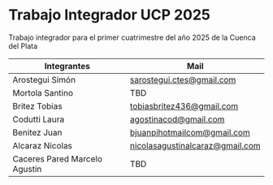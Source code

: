 # Trabajo Integrador UCP 2025
Trabajo integrador para el primer cuatrimestre del año 2025 de la Cuenca del Plata


| Integrantes                   | Mail                                           |
|---------------------------|------------------------------------------------|
| Arostegui Simón                      | sarostegui.ctes@gmail.com    |
| Mortola Santino                      |  TBD  |
| Britez Tobias                  | tobiasbritez436@gmail.com       |
| Codutti Laura       | agostinacod@gmail.com |
| Benitez Juan          | bjuanpihotmailcom@gmail.com               |
| Alcaraz Nicolas               |   nicolasagustinalcaraz@gmail.com |
| Caceres Pared Marcelo Agustin | TBD |

